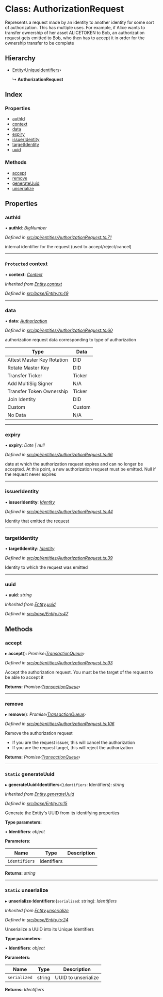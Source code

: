 # Class: AuthorizationRequest

Represents a request made by an identity to another identity for some sort of authorization. This has multiple uses. For example, if Alice
wants to transfer ownership of her asset ALICETOKEN to Bob, an authorization request gets emitted to Bob,
who then has to accept it in order for the ownership transfer to be complete

## Hierarchy

* [Entity](base.entity.md)‹[UniqueIdentifiers](../interfaces/api_entities.uniqueidentifiers-1.md)›

  ↳ **AuthorizationRequest**

## Index

### Properties

* [authId](api_entities.authorizationrequest.md#authid)
* [context](api_entities.authorizationrequest.md#protected-context)
* [data](api_entities.authorizationrequest.md#data)
* [expiry](api_entities.authorizationrequest.md#expiry)
* [issuerIdentity](api_entities.authorizationrequest.md#issueridentity)
* [targetIdentity](api_entities.authorizationrequest.md#targetidentity)
* [uuid](api_entities.authorizationrequest.md#uuid)

### Methods

* [accept](api_entities.authorizationrequest.md#accept)
* [remove](api_entities.authorizationrequest.md#remove)
* [generateUuid](api_entities.authorizationrequest.md#static-generateuuid)
* [unserialize](api_entities.authorizationrequest.md#static-unserialize)

## Properties

###  authId

• **authId**: *BigNumber*

*Defined in [src/api/entities/AuthorizationRequest.ts:71](https://github.com/PolymathNetwork/polymesh-sdk/blob/7e9a732/src/api/entities/AuthorizationRequest.ts#L71)*

internal identifier for the request (used to accept/reject/cancel)

___

### `Protected` context

• **context**: *[Context](context.context-1.md)*

*Inherited from [Entity](base.entity.md).[context](base.entity.md#protected-context)*

*Defined in [src/base/Entity.ts:49](https://github.com/PolymathNetwork/polymesh-sdk/blob/7e9a732/src/base/Entity.ts#L49)*

___

###  data

• **data**: *[Authorization](../modules/middleware.md#authorization)*

*Defined in [src/api/entities/AuthorizationRequest.ts:60](https://github.com/PolymathNetwork/polymesh-sdk/blob/7e9a732/src/api/entities/AuthorizationRequest.ts#L60)*

authorization request data corresponding to type of authorization

| Type                       | Data   |
|----------------------------|--------|
| Attest Master Key Rotation | DID    |
| Rotate Master Key          | DID    |
| Transfer Ticker            | Ticker |
| Add MultiSig Signer        | N/A    |
| Transfer Token Ownership   | Ticker |
| Join Identity              | DID    |
| Custom                     | Custom |
| No Data                    | N/A    |

___

###  expiry

• **expiry**: *Date | null*

*Defined in [src/api/entities/AuthorizationRequest.ts:66](https://github.com/PolymathNetwork/polymesh-sdk/blob/7e9a732/src/api/entities/AuthorizationRequest.ts#L66)*

date at which the authorization request expires and can no longer be accepted.
At this point, a new authorization request must be emitted. Null if the request never expires

___

###  issuerIdentity

• **issuerIdentity**: *[Identity](api_entities_identity.identity.md)*

*Defined in [src/api/entities/AuthorizationRequest.ts:44](https://github.com/PolymathNetwork/polymesh-sdk/blob/7e9a732/src/api/entities/AuthorizationRequest.ts#L44)*

Identity that emitted the request

___

###  targetIdentity

• **targetIdentity**: *[Identity](api_entities_identity.identity.md)*

*Defined in [src/api/entities/AuthorizationRequest.ts:39](https://github.com/PolymathNetwork/polymesh-sdk/blob/7e9a732/src/api/entities/AuthorizationRequest.ts#L39)*

Identity to which the request was emitted

___

###  uuid

• **uuid**: *string*

*Inherited from [Entity](base.entity.md).[uuid](base.entity.md#uuid)*

*Defined in [src/base/Entity.ts:47](https://github.com/PolymathNetwork/polymesh-sdk/blob/7e9a732/src/base/Entity.ts#L47)*

## Methods

###  accept

▸ **accept**(): *Promise‹[TransactionQueue](base.transactionqueue.md)›*

*Defined in [src/api/entities/AuthorizationRequest.ts:93](https://github.com/PolymathNetwork/polymesh-sdk/blob/7e9a732/src/api/entities/AuthorizationRequest.ts#L93)*

Accept the authorization request. You must be the target of the request to be able to accept it

**Returns:** *Promise‹[TransactionQueue](base.transactionqueue.md)›*

___

###  remove

▸ **remove**(): *Promise‹[TransactionQueue](base.transactionqueue.md)›*

*Defined in [src/api/entities/AuthorizationRequest.ts:106](https://github.com/PolymathNetwork/polymesh-sdk/blob/7e9a732/src/api/entities/AuthorizationRequest.ts#L106)*

Remove the authorization request

- If you are the request issuer, this will cancel the authorization
- If you are the request target, this will reject the authorization

**Returns:** *Promise‹[TransactionQueue](base.transactionqueue.md)›*

___

### `Static` generateUuid

▸ **generateUuid**‹**Identifiers**›(`identifiers`: Identifiers): *string*

*Inherited from [Entity](base.entity.md).[generateUuid](base.entity.md#static-generateuuid)*

*Defined in [src/base/Entity.ts:15](https://github.com/PolymathNetwork/polymesh-sdk/blob/7e9a732/src/base/Entity.ts#L15)*

Generate the Entity's UUID from its identifying properties

**Type parameters:**

▪ **Identifiers**: *object*

**Parameters:**

Name | Type | Description |
------ | ------ | ------ |
`identifiers` | Identifiers |   |

**Returns:** *string*

___

### `Static` unserialize

▸ **unserialize**‹**Identifiers**›(`serialized`: string): *Identifiers*

*Inherited from [Entity](base.entity.md).[unserialize](base.entity.md#static-unserialize)*

*Defined in [src/base/Entity.ts:24](https://github.com/PolymathNetwork/polymesh-sdk/blob/7e9a732/src/base/Entity.ts#L24)*

Unserialize a UUID into its Unique Identifiers

**Type parameters:**

▪ **Identifiers**: *object*

**Parameters:**

Name | Type | Description |
------ | ------ | ------ |
`serialized` | string | UUID to unserialize  |

**Returns:** *Identifiers*
